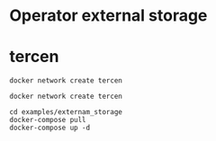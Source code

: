 # Operator external storage
 
# tercen

```shell
docker network create tercen
```

```shell
docker network create tercen

cd examples/externam_storage
docker-compose pull
docker-compose up -d
```